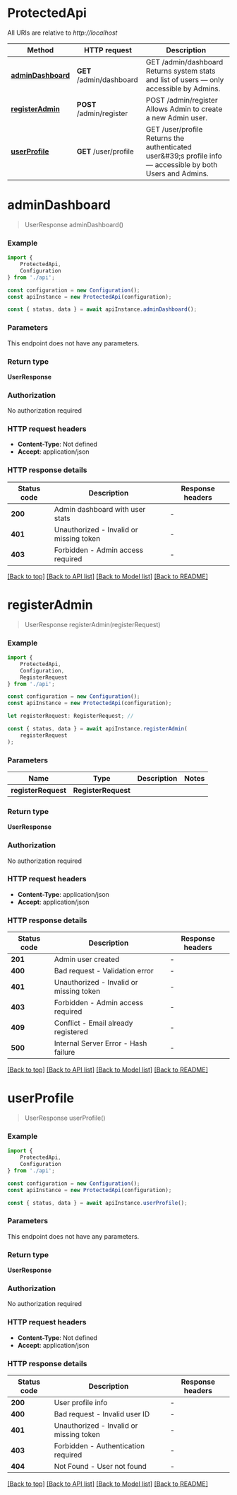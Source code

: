 # ProtectedApi

All URIs are relative to *http://localhost*

|Method | HTTP request | Description|
|------------- | ------------- | -------------|
|[**adminDashboard**](#admindashboard) | **GET** /admin/dashboard | GET /admin/dashboard Returns system stats and list of users — only accessible by Admins.|
|[**registerAdmin**](#registeradmin) | **POST** /admin/register | POST /admin/register Allows Admin to create a new Admin user.|
|[**userProfile**](#userprofile) | **GET** /user/profile | GET /user/profile Returns the authenticated user\&#39;s profile info — accessible by both Users and Admins.|

# **adminDashboard**
> UserResponse adminDashboard()


### Example

```typescript
import {
    ProtectedApi,
    Configuration
} from './api';

const configuration = new Configuration();
const apiInstance = new ProtectedApi(configuration);

const { status, data } = await apiInstance.adminDashboard();
```

### Parameters
This endpoint does not have any parameters.


### Return type

**UserResponse**

### Authorization

No authorization required

### HTTP request headers

 - **Content-Type**: Not defined
 - **Accept**: application/json


### HTTP response details
| Status code | Description | Response headers |
|-------------|-------------|------------------|
|**200** | Admin dashboard with user stats |  -  |
|**401** | Unauthorized - Invalid or missing token |  -  |
|**403** | Forbidden - Admin access required |  -  |

[[Back to top]](#) [[Back to API list]](../README.md#documentation-for-api-endpoints) [[Back to Model list]](../README.md#documentation-for-models) [[Back to README]](../README.md)

# **registerAdmin**
> UserResponse registerAdmin(registerRequest)


### Example

```typescript
import {
    ProtectedApi,
    Configuration,
    RegisterRequest
} from './api';

const configuration = new Configuration();
const apiInstance = new ProtectedApi(configuration);

let registerRequest: RegisterRequest; //

const { status, data } = await apiInstance.registerAdmin(
    registerRequest
);
```

### Parameters

|Name | Type | Description  | Notes|
|------------- | ------------- | ------------- | -------------|
| **registerRequest** | **RegisterRequest**|  | |


### Return type

**UserResponse**

### Authorization

No authorization required

### HTTP request headers

 - **Content-Type**: application/json
 - **Accept**: application/json


### HTTP response details
| Status code | Description | Response headers |
|-------------|-------------|------------------|
|**201** | Admin user created |  -  |
|**400** | Bad request - Validation error |  -  |
|**401** | Unauthorized - Invalid or missing token |  -  |
|**403** | Forbidden - Admin access required |  -  |
|**409** | Conflict - Email already registered |  -  |
|**500** | Internal Server Error - Hash failure |  -  |

[[Back to top]](#) [[Back to API list]](../README.md#documentation-for-api-endpoints) [[Back to Model list]](../README.md#documentation-for-models) [[Back to README]](../README.md)

# **userProfile**
> UserResponse userProfile()


### Example

```typescript
import {
    ProtectedApi,
    Configuration
} from './api';

const configuration = new Configuration();
const apiInstance = new ProtectedApi(configuration);

const { status, data } = await apiInstance.userProfile();
```

### Parameters
This endpoint does not have any parameters.


### Return type

**UserResponse**

### Authorization

No authorization required

### HTTP request headers

 - **Content-Type**: Not defined
 - **Accept**: application/json


### HTTP response details
| Status code | Description | Response headers |
|-------------|-------------|------------------|
|**200** | User profile info |  -  |
|**400** | Bad request - Invalid user ID |  -  |
|**401** | Unauthorized - Invalid or missing token |  -  |
|**403** | Forbidden - Authentication required |  -  |
|**404** | Not Found - User not found |  -  |

[[Back to top]](#) [[Back to API list]](../README.md#documentation-for-api-endpoints) [[Back to Model list]](../README.md#documentation-for-models) [[Back to README]](../README.md)

